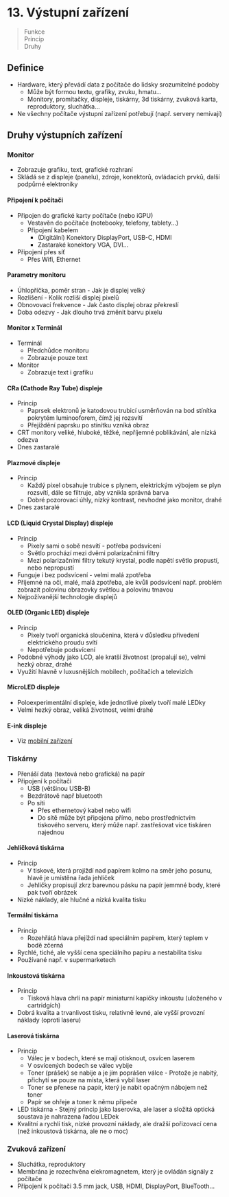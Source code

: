 # 13. Výstupní zařízení

> Funkce \
> Princip \
> Druhy

## Definice

- Hardware, který převádí data z počítače do lidsky srozumitelné podoby
  - Může být formou textu, grafiky, zvuku, hmatu...
  - Monitory, promítačky, displeje, tiskárny, 3d tiskárny, zvuková karta, reproduktory, sluchátka...
- Ne všechny počítače výstupní zařízení potřebují (např. servery nemívají)

## Druhy výstupních zařízení

### Monitor

- Zobrazuje grafiku, text, grafické rozhraní
- Skládá se z displeje (panelu), zdroje, konektorů, ovládacích prvků, další podpůrné elektroniky

#### Připojení k počítači

- Připojen do grafické karty počítače (nebo iGPU)
  - Vestavěn do počítače (notebooky, telefony, tablety...)
  - Připojení kabelem
    - (Digitální) Konektory DisplayPort, USB-C, HDMI
    - Zastaraké konektory VGA, DVI...
- Připojení přes síť
  - Přes Wifi, Ethernet

#### Parametry monitoru

- Úhlopříčka, poměr stran - Jak je displej velký
- Rozlišení - Kolik rozliší displej pixelů
- Obnovovací frekvence - Jak často displej obraz překreslí
- Doba odezvy - Jak dlouho trvá změnit barvu pixelu

#### Monitor x Terminál

- Terminál
  - Předchůdce monitoru
  - Zobrazuje pouze text
- Monitor
  - Zobrazuje text i grafiku

#### CRa (Cathode Ray Tube) displeje

- Princip
  - Paprsek elektronů je katodovou trubicí usměrňován na bod stínítka pokrytém luminooforem, čímž jej rozsvítí
  - Přejíždění paprsku po stínítku vzníká obraz
- CRT monitory veliké, hluboké, těžké, nepříjemné poblikávání, ale nízká odezva
- Dnes zastaralé

#### Plazmové displeje

- Princip
  - Každý pixel obsahuje trubice s plynem, elektrickým výbojem se plyn rozsvítí, dále se filtruje, aby vznikla správná barva
  - Dobré pozorovací úhly, nízký kontrast, nevhodné jako monitor, drahé
- Dnes zastaralé

#### LCD (Liquid Crystal Display) displeje

- Princip
  - Pixely sami o sobě nesvítí - potřeba podsvícení
  - Světlo prochází mezi dvěmi polarizačními filtry
  - Mezi polarizačními filtry tekutý krystal, podle napětí světlo propustí, nebo nepropustí
- Funguje i bez podsvícení - velmi malá zpotřeba
- Příjemné na oči, malé, malá zpotřeba, ale kvůli podsvícení např. problém zobrazit polovinu obrazovky světlou a polovinu tmavou
- Nejpožívanější technologie displejů

#### OLED (Organic LED) displeje

- Princip
  - Pixely tvoří organická sloučenina, která v důsledku přivedení elektrického proudu svítí
  - Nepotřebuje podsvícení
- Podobné výhody jako LCD, ale kratší životnost (propalují se), velmi hezký obraz, drahé
- Využití hlavně v luxusnějších mobilech, počítačích a televizích

#### MicroLED displeje

- Poloexperimentální displeje, kde jednotlivé pixely tvoří malé LEDky
- Velmi hezký obraz, veliká životnost, velmi drahé

#### E-ink displeje

- Viz [mobilní zařízení](../14/_.md#e-ink)

### Tiskárny

- Přenáší data (textová nebo grafická) na papír
- Připojení k počítači
  - USB (většinou USB-B)
  - Bezdrátově např bluetooth
  - Po síti
    - Přes ethernetový kabel nebo wifi
    - Do sítě může být připojena přímo, nebo prostřednictvím tiskového serveru, který může např. zastřešovat více tiskáren najednou

#### Jehličková tiskárna

- Princip
  - V tiskové, která projíždí nad papírem kolmo na směr jeho posunu, hlavě je umístěna řada jehliček
  - Jehličky propisují zkrz barevnou pásku na papír jemmné body, které pak tvoří obrázek
- Nízké náklady, ale hlučné a nízká kvalita tisku

#### Termální tiskárna

- Princip
  - Rozehřátá hlava přejíždí nad speciálním papírem, který teplem v bodě zčerná
- Rychlé, tiché, ale vyšší cena speciálního papíru a nestabilita tisku
- Používané např. v supermarketech

#### Inkoustová tiskárna

- Princip
  - Tisková hlava chrlí na papír miniaturní kapičky inkoustu (uloženého v cartridgích)
- Dobrá kvalita a trvanlivost tisku, relativně levné, ale vyšší provozní náklady (oproti laseru)

#### Laserová tiskárna

- Princip
  - Válec je v bodech, které se mají otisknout, osvícen laserem
  - V osvícených bodech se válec vybije
  - Toner (prášek) se nabije a je jím poprášen válce - Protože je nabitý, přichytí se pouze na místa, která vybil laser
  - Toner se přenese na papír, který je nabit opačným nábojem než toner
  - Papír se ohřeje a toner k němu připeče
- LED tiskárna - Stejný princip jako laserovka, ale laser a složitá optická soustava je nahrazena řadou LEDek
- Kvalitní a rychlí tisk, nízké provozní náklady, ale dražší pořizovací cena (než inkoustová tiskárna, ale ne o moc)

### Zvuková zařízení

- Sluchátka, reproduktory
- Membrána je rozechvěna elekromagnetem, který je ovládán signály z počítače
- Přípojení k počítači 3.5 mm jack, USB, HDMI, DisplayPort, BlueTooth...
